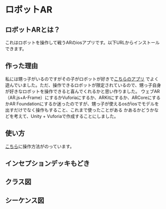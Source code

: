 # ロボットAR
## ロボットARとは？
これはロボットを操作して戦うARのiosアプリです。以下URLからインストールできます。  
## 作った理由
私には甥っ子がいるのですがその子がロボットが好きで<a href="https://apps.apple.com/us/app/irobotar/id1046011749">こちらのアプリ</a>
でよく遊んでいました。ただ、操作できるロボットが限定されているので、甥っ子自身が好きなロボットを操作できると喜んでくれるかと思い作りました。
ウェブAR（AR.js+A-Frame）にするかVuforiaにするか、ARKitにするか、ARCoreにするかAR Foundationにするか迷ったのですが、甥っ子が使えるosがiosでモデルを出すだけでなく操作もすること、これまで使ったことがある
かあるかどうかなどを考えて、Unity + Vuforiaで作成することにしました。

## 使い方
<a href="https://shoki-portfolio.studio.site/6">こちら</a>に操作方法がのっています。

## インセプションデッキもどき

## クラス図

## シーケンス図
